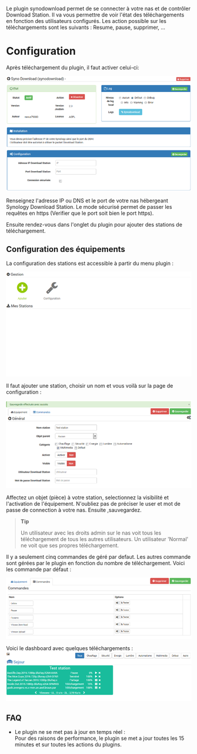 ﻿Le plugin synodownload permet de se connecter à votre nas et de contrôler Download Station. Il va vous permettre de voir l'état des téléchargements en fonction des utilisateurs configurés. Les action possible sur les téléchargements sont les suivants : Resume, pause, supprimer, ...

Configuration
=============

Après téléchargement du plugin, il faut activer celui-ci:

![synodownload](../images/synodownload.png)

Renseignez l'adresse IP ou DNS et le port de votre nas hébergeant Synology Download Station. Le mode sécurisé permet de passer les requêtes en https (Verifier que le port soit bien le port https).

Ensuite rendez-vous dans l'onglet du plugin pour ajouter des stations de téléchargement.

Configuration des équipements
-----------------------------

La configuration des stations est accessible à partir du menu plugin : 

![synodownload1](../images/synodownload1.png)

Il faut ajouter une station, choisir un nom et vous voilà sur la page de configuration :

![synodownload2](../images/synodownload2.png)

Affectez un objet (pièce) à votre station, selectionnez la visibilité et l'activation de l'équipement. N'oubliez pas de préciser le user et mot de passe de connection à votre nas. Ensuite ,sauvegardez.

> **Tip**
>
> Un utilisateur avec les droits admin sur le nas voit tous les téléchargement de tous les autres utilisateurs. 
> Un utilisateur 'Normal' ne voit que ses propres téléchargement.

Il y a seulement cinq commandes de géré par defaut. Les autres commande sont gérées par le plugin en fonction du nombre de téléchargement.
Voici les commande par défaut :

![synodownload3](../images/synodownload3.png)


Voici le dashboard avec quelques téléchargements : 
![synodownload4](../images/synodownload4.png)




FAQ
---
* Le plugin ne se met pas à jour en temps réel :  
Pour des raisons de performance, le plugin se met a jour toutes les 15 minutes et sur toutes les actions du plugins.